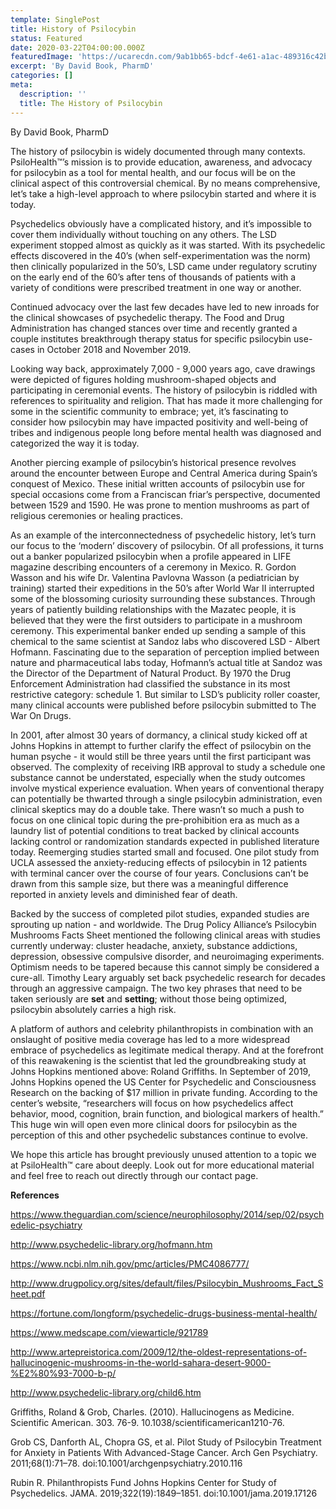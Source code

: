 ```yaml
---
template: SinglePost
title: History of Psilocybin
status: Featured
date: 2020-03-22T04:00:00.000Z
featuredImage: 'https://ucarecdn.com/9ab1bb65-bdcf-4e61-a1ac-489316c42b13/'
excerpt: 'By David Book, PharmD'
categories: []
meta:
  description: ''
  title: The History of Psilocybin
---
```

By David Book, PharmD

The history of psilocybin is widely documented through many contexts. PsiloHealth™’s mission is to provide education, awareness, and advocacy for psilocybin as a tool for mental health, and our focus will be on the clinical aspect of this controversial chemical. By no means comprehensive, let’s take a high-level approach to where psilocybin started and where it is today. 

Psychedelics obviously have a complicated history, and it’s impossible to cover them individually without touching on any others. The LSD experiment stopped almost as quickly as it was started. With its psychedelic effects discovered in the 40’s (when self-experimentation was the norm) then clinically popularized in the 50’s, LSD came under regulatory scrutiny on the early end of the 60’s after tens of thousands of patients with a variety of conditions were prescribed treatment in one way or another. 

Continued advocacy over the last few decades have led to new inroads for the clinical showcases of psychedelic therapy. The Food and Drug Administration has changed stances over time and recently granted a couple institutes breakthrough therapy status for specific psilocybin use-cases in October 2018 and November 2019.

Looking way back, approximately 7,000 - 9,000 years ago, cave drawings were depicted of figures holding mushroom-shaped objects and participating in ceremonial events. The history of psilocybin is riddled with references to spirituality and religion. That has made it more challenging for some in the scientific community to embrace; yet, it’s fascinating to consider how psilocybin may have impacted positivity and well-being of tribes and indigenous people long before mental health was diagnosed and categorized the way it is today.  

Another piercing example of psilocybin’s historical presence revolves around the encounter between Europe and Central America during Spain’s conquest of Mexico. These initial written accounts of psilocybin use for special occasions come from a Franciscan friar’s perspective, documented between 1529 and 1590. He was prone to mention mushrooms as part of religious ceremonies or healing practices. 

As an example of the interconnectedness of psychedelic history, let’s turn our focus to the ‘modern’ discovery of psilocybin. Of all professions, it turns out a banker popularized psilocybin when a profile appeared in LIFE magazine describing encounters of a ceremony in Mexico. R. Gordon Wasson and his wife Dr. Valentina Pavlovna Wasson (a pediatrician by training) started their expeditions in the 50’s after World War II interrupted some of the blossoming curiosity surrounding these substances. Through years of patiently building relationships with the Mazatec people, it is believed that they were the first outsiders to participate in a mushroom ceremony. This experimental banker ended up sending a sample of this chemical to the same scientist at Sandoz labs who discovered LSD - Albert Hofmann. Fascinating due to the separation of perception implied between nature and pharmaceutical labs today, Hofmann’s actual title at Sandoz was the Director of the Department of Natural Product. By 1970 the Drug Enforcement Administration had classified the substance in its most restrictive category: schedule 1. But similar to LSD’s publicity roller coaster, many clinical accounts were published before psilocybin submitted to The War On Drugs. 

In 2001, after almost 30 years of dormancy, a clinical study kicked off at Johns Hopkins in attempt to further clarify the effect of psilocybin on the human psyche - it would still be three years until the first participant was observed. The complexity of receiving IRB approval to study a schedule one substance cannot be understated, especially when the study outcomes involve mystical experience evaluation. When years of conventional therapy can potentially be thwarted through a single psilocybin administration, even clinical skeptics may do a double take. There wasn’t so much a push to focus on one clinical topic during the pre-prohibition era as much as a laundry list of potential conditions to treat backed by clinical accounts lacking control or randomization standards expected in published literature today. Reemerging studies started small and focused. One pilot study from UCLA assessed the anxiety-reducing effects of psilocybin in 12 patients with terminal cancer over the course of four years. Conclusions can’t be drawn from this sample size, but there was a meaningful difference reported in anxiety levels and diminished fear of death. 

Backed by the success of completed pilot studies, expanded studies are sprouting up nation - and worldwide. The Drug Policy Alliance’s Psilocybin Mushrooms Facts Sheet mentioned the following clinical areas with studies currently underway: cluster headache, anxiety, substance addictions, depression, obsessive compulsive disorder, and neuroimaging experiments. Optimism needs to be tapered because this cannot simply be considered a cure-all. Timothy Leary arguably set back psychedelic research for decades through an aggressive campaign. The two key phrases that need to be taken seriously are **set** and **setting**; without those being optimized, psilocybin absolutely carries a high risk. 

A platform of authors and celebrity philanthropists in combination with an onslaught of positive media coverage has led to a more widespread embrace of psychedelics as legitimate medical therapy. And at the forefront of this reawakening is the scientist that led the groundbreaking study at Johns Hopkins mentioned above: Roland Griffiths. In September of 2019, Johns Hopkins opened the US Center for Psychedelic and Consciousness Research on the backing of $17 million in private funding. According to the center’s website, “researchers will focus on how psychedelics affect behavior, mood, cognition, brain function, and biological markers of health.” This huge win will open even more clinical doors for psilocybin as the perception of this and other psychedelic substances continue to evolve.   

We hope this article has brought previously unused attention to a topic we at PsiloHealth™ care about deeply. Look out for more educational material and feel free to reach out directly through our contact page.  

**References**

https://www.theguardian.com/science/neurophilosophy/2014/sep/02/psychedelic-psychiatry

http://www.psychedelic-library.org/hofmann.htm

https://www.ncbi.nlm.nih.gov/pmc/articles/PMC4086777/

http://www.drugpolicy.org/sites/default/files/Psilocybin_Mushrooms_Fact_Sheet.pdf

https://fortune.com/longform/psychedelic-drugs-business-mental-health/

https://www.medscape.com/viewarticle/921789

http://www.artepreistorica.com/2009/12/the-oldest-representations-of-hallucinogenic-mushrooms-in-the-world-sahara-desert-9000-%E2%80%93-7000-b-p/

http://www.psychedelic-library.org/child6.htm

Griffiths, Roland & Grob, Charles. (2010). Hallucinogens as Medicine. Scientific American. 303. 76-9. 10.1038/scientificamerican1210-76. 

Grob CS, Danforth AL, Chopra GS, et al. Pilot Study of Psilocybin Treatment for Anxiety in Patients With Advanced-Stage Cancer. Arch Gen Psychiatry. 2011;68(1):71–78. doi:10.1001/archgenpsychiatry.2010.116

Rubin R. Philanthropists Fund Johns Hopkins Center for Study of Psychedelics. JAMA. 2019;322(19):1849–1851. doi:10.1001/jama.2019.17126
